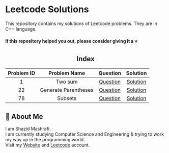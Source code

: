 # Leetcode Solutions

This repository contains my solutions of Leetcode problems. They are in C++ language.  

#### If this repository helped you out, please consider giving it a :star:

<div align="center">

## Index 

| Problem ID | Problem Name | Question | Solution |
| :--------: | :----------: | :------: | :------: |
| 1 | Two sum | [Question](https://leetcode.com/problems/two-sum) | [Solution](https://github.com/ShazidMashrafi/Leetcode-Solutions/tree/main/Codes/1.%20Two%20sum)
| 22 |Generate Parentheses | [Question](https://leetcode.com/problems/generate-parentheses) | [Solution](https://github.com/ShazidMashrafi/Leetcode-Solutions/tree/main/Codes/22.%20%20Generate%20parentheses)
| 78 | Subsets | [Question](https://leetcode.com/problems/subsets) | [Solution](https://github.com/ShazidMashrafi/Leetcode-Solutions/tree/main/Codes/78.%20Subsets)

</div>

## 🚀 About Me

I am Shazid Mashrafi.  
I am currently studying Computer Science and Engineering & trying to work my way up in the programming world.     
Visit my [Website](https://shazidmashrafi.com) and [Leetcode](https://leetcode.com/shazidmashrafi) account.